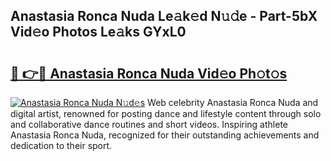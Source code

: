 ## Anastasia Ronca Nuda Le𝚊k𝚎d N𝚞𝚍e - Part-5bX Vid𝚎o Photos Le𝚊ks GYxL0

# <h2><a href="http://fbd5qt.evod.top/?m=Anastasia+Ronca+Nuda">🔗 👉🔴 Anastasia Ronca Nuda Vid𝚎o Ph𝚘t𝚘s</a></h2>

[![Anastasia Ronca Nuda N𝚞d𝚎s](https://i.imgur.com/8V9OHl7.gif)](http://fbd5qt.evod.top/?m=Anastasia+Ronca+Nuda)
Web celebrity Anastasia Ronca Nuda and digital artist, renowned for posting dance and lifestyle content through solo and collaborative dance routines and short videos. Inspiring athlete Anastasia Ronca Nuda, recognized for their outstanding achievements and dedication to their sport. 
